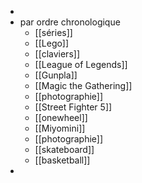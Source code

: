 -
- par ordre chronologique
	- [[séries]]
	- [[Lego]]
	- [[claviers]]
	- [[League of Legends]]
	- [[Gunpla]]
	- [[Magic the Gathering]]
	- [[photographie]]
	- [[Street Fighter 5]]
	- [[onewheel]]
	- [[Miyomini]]
	- [[photographie]]
	- [[skateboard]]
	- [[basketball]]
-